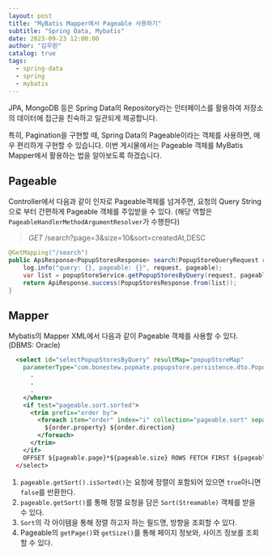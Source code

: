 ```yaml
---
layout: post
title: "MyBatis Mapper에서 Pageable 사용하기"
subtitle: "Spring Data, Mybatis"
date: 2023-09-23 12:00:00
author: "김우원"
catalog: true
tags:
  - spring-data
  - spring
  - mybatis
---
```


JPA, MongoDB 등은 Spring Data의 Repository라는 인터페이스를 활용하여 저장소의 데이터에 접근을 친숙하고 일관되게 제공합니다. 

특히, Pagination을 구현할 때, Spring Data의 Pageable이라는 객체를 사용하면, 매우 편리하게 구현할 수 있습니다.
이번 게시물에서는 Pageable 객체를 MyBatis Mapper에서 활용하는 법을 알아보도록 하겠습니다.

## Pageable

Controller에서 다음과 같이 인자로 Pageable객체를 넘겨주면, 요청의 Query String으로 부터 간편하게 Pageable 객체를 주입받을 수 있다. (해당 역할은 `PageableHandlerMethodArgumentResolver`가 수행한다)

> *GET* /search?page=3&size=10&sort=createdAt,DESC

```java
@GetMapping("/search")
public ApiResponse<PopupStoresResponse> search(PopupStoreQueryRequest request, Pageable pageable) {
    log.info("query: {}, pageable: {}", request, pageable);
    var list = popupStoreService.getPopupStoresByQuery(request, pageable);
    return ApiResponse.success(PopupStoresResponse.from(list));
}
```

## Mapper

Mybatis의 Mapper XML에서 다음과 같이 Pageable 객체를 사용할 수 있다. (DBMS: Oracle)

```xml
  <select id="selectPopupStoresByQuery" resultMap="popupStoreMap"
    parameterType="com.bonestew.popmate.popupstore.persistence.dto.PopupStorePageDto">
	  .
      .
      .
    </where>
    <if test="pageable.sort.sorted">
      <trim prefix="order by">
        <foreach item="order" index="i" collection="pageable.sort" separator=", ">
          ${order.property} ${order.direction}
        </foreach>
      </trim>
    </if>
    OFFSET ${pageable.page}*${pageable.size} ROWS FETCH FIRST ${pageable.size} ROWS ONLY
  </select>
```

1. `pageable.getSort().isSorted()`는 요청에 정렬이 포함되어 있으면 `true`아니면 `false`를 반환한다.
2. `pageable.getSort()`를 통해 정렬 요청을 담은 `Sort(Streamable)` 객체를 받을 수 있다.
3. `Sort`의 각 아이템을 통해 정렬 하고자 하는 필드명, 방향을 조회할 수 있다.
4. Pageable의 `getPage()`와 `getSize()`를 통해 페이지 정보와, 사이즈 정보를 조회할 수 있다.